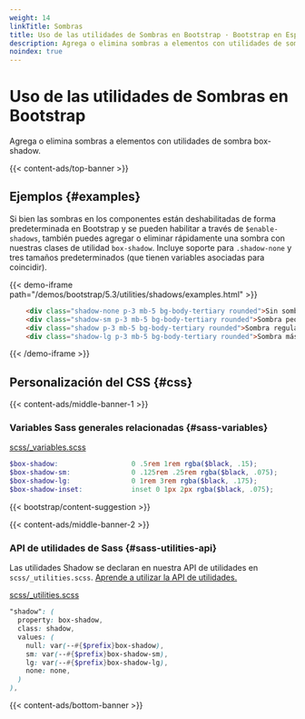 ```yaml
---
weight: 14
linkTitle: Sombras
title: Uso de las utilidades de Sombras en Bootstrap · Bootstrap en Español v5.3
description: Agrega o elimina sombras a elementos con utilidades de sombra box-shadow.
noindex: true
---
```


# Uso de las utilidades de Sombras en Bootstrap

Agrega o elimina sombras a elementos con utilidades de sombra box-shadow.

{{< content-ads/top-banner >}}

Ejemplos {#examples}
---------------------

Si bien las sombras en los componentes están deshabilitadas de forma predeterminada en Bootstrap y se pueden habilitar a través de `$enable-shadows`, también puedes agregar o eliminar rápidamente una sombra con nuestras clases de utilidad `box-shadow`. Incluye soporte para `.shadow-none` y tres tamaños predeterminados (que tienen variables asociadas para coincidir).

{{< demo-iframe path="/demos/bootstrap/5.3/utilities/shadows/examples.html" >}}
```html {filename="HTML"}
    <div class="shadow-none p-3 mb-5 bg-body-tertiary rounded">Sin sombra</div>
    <div class="shadow-sm p-3 mb-5 bg-body-tertiary rounded">Sombra pequeña</div>
    <div class="shadow p-3 mb-5 bg-body-tertiary rounded">Sombra regular</div>
    <div class="shadow-lg p-3 mb-5 bg-body-tertiary rounded">Sombra más grande</div>
```
{{< /demo-iframe >}}

Personalización del CSS {#css}
-----------

{{< content-ads/middle-banner-1 >}}

### Variables Sass generales relacionadas {#sass-variables}

[scss/_variables.scss](https://github.com/twbs/bootstrap/blob/v5.3.2/scss/_variables.scss)

```scss {filename="scss/_variables.scss"}
$box-shadow:                  0 .5rem 1rem rgba($black, .15);
$box-shadow-sm:               0 .125rem .25rem rgba($black, .075);
$box-shadow-lg:               0 1rem 3rem rgba($black, .175);
$box-shadow-inset:            inset 0 1px 2px rgba($black, .075);
```

{{< bootstrap/content-suggestion >}}

{{< content-ads/middle-banner-2 >}}

### API de utilidades de Sass {#sass-utilities-api}

Las utilidades Shadow se declaran en nuestra API de utilidades en `scss/_utilities.scss`. [Aprende a utilizar la API de utilidades.](/bootstrap/5.3/utilities/api/#using-the-api)

[scss/_utilities.scss](https://github.com/twbs/bootstrap/blob/v5.3.2/scss/_utilities.scss)

```scss {filename="scss/_utilities.scss"}
"shadow": (
  property: box-shadow,
  class: shadow,
  values: (
    null: var(--#{$prefix}box-shadow),
    sm: var(--#{$prefix}box-shadow-sm),
    lg: var(--#{$prefix}box-shadow-lg),
    none: none,
  )
),
```

{{< content-ads/bottom-banner >}}
